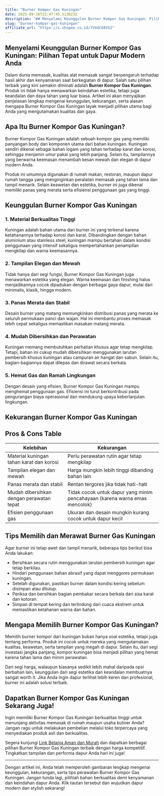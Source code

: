 ```yaml
---
title: "Burner Kompor Gas Kuningan"
date: 2025-09-16T22:47:45.513023Z
description: "## Menyelami Keunggulan Burner Kompor Gas Kuningan: Pilihan Tepat untuk Dapur Modern Anda..."
slug: "burner-kompor-gas-kuningan"
affiliate_url: "https://s.shopee.co.id/7V44C68VX2"
---
```

## Menyelami Keunggulan Burner Kompor Gas Kuningan: Pilihan Tepat untuk Dapur Modern Anda

Dalam dunia memasak, kualitas alat memasak sangat berpengaruh terhadap hasil akhir dan kenyamanan saat berkegiatan di dapur. Salah satu pilihan terbaik yang kini semakin diminati adalah **Burner Kompor Gas Kuningan**. Produk ini tidak hanya menawarkan keindahan estetika, tetapi juga keandalan dan daya tahan yang luar biasa. Artikel ini akan menyajikan penjelasan lengkap mengenai keunggulan, kekurangan, serta alasan mengapa Burner Kompor Gas Kuningan layak menjadi pilihan utama bagi Anda yang mengutamakan kualitas dan gaya.

## Apa Itu Burner Kompor Gas Kuningan?

Burner Kompor Gas Kuningan adalah sebuah kompor gas yang memiliki panyangan body dan komponen utama dari bahan kuningan. Kuningan sendiri dikenal sebagai bahan logam yang tahan terhadap karat dan korosi, sehingga menjamin umur pakai yang lebih panjang. Selain itu, tampilannya yang berwarna keemasan menambah kesan mewah dan elegan di dapur modern Anda.

Produk ini umumnya digunakan di rumah makan, restoran, maupun dapur rumah tangga yang menginginkan peralatan memasak yang tahan lama dan tampil menarik. Selain keawetan dan estetika, burner ini juga dikenal memiliki panas yang merata serta efisiensi penggunaan gas yang tinggi.

## Keunggulan Burner Kompor Gas Kuningan

### 1. Material Berkualitas Tinggi

Kuningan adalah bahan utama dari burner ini yang terkenal karena ketahanannya terhadap korosi dan karat. Dibandingkan dengan bahan aluminium atau stainless steel, kuningan mampu bertahan dalam kondisi penggunaan yang intensif sekaligus mempertahankan penampilan mengkilap dan warna keemasannya.

### 2. Tampilan Elegan dan Mewah

Tidak hanya dari segi fungsi, Burner Kompor Gas Kuningan juga menawarkan estetika yang elegan. Warna keemasan dan finishing halus menjadikannya cocok dipadukan dengan berbagai gaya dapur, mulai dari minimalis, klasik, hingga modern.

### 3. Panas Merata dan Stabil

Desain burner yang matang memungkinkan distribusi panas yang merata ke seluruh permukaan panci dan wajan. Hal ini membantu proses memasak lebih cepat sekaligus memastikan masakan matang merata.

### 4. Mudah Dibersihkan dan Perawatan

Kuningan memang membutuhkan perhatian khusus agar tetap mengkilap. Tetapi, bahan ini cukup mudah dibersihkan menggunakan larutan pembersih khusus kuningan atau campuran air hangat dan sabun. Selain itu, bagian-bagiannya dapat dilepas dan dirawat secara berkala.

### 5. Hemat Gas dan Ramah Lingkungan

Dengan desain yang efisien, Burner Kompor Gas Kuningan mampu menghemat penggunaan gas. Efisiensi ini turut berkontribusi pada pengurangan biaya operasional dan mendukung upaya keberlanjutan lingkungan.

## Kekurangan Burner Kompor Gas Kuningan

## Pros & Cons Table

| Kelebihan | Kekurangan |
|--------------|--------------|
| Material kuningan tahan karat dan korosi | Perlu perawatan rutin agar tetap mengkilap |
| Tampilan elegan dan mewah | Harga mungkin lebih tinggi dibanding bahan lain |
| Panas merata dan stabil | Rentan tergores jika tidak hati-hati |
| Mudah dibersihkan dengan perawatan tepat | Tidak cocok untuk dapur yang minim pencahayaan (karena warna emas mencolok) |
| Efisien penggunaan gas | Ukuran dan desain mungkin kurang cocok untuk dapur kecil |

## Tips Memilih dan Merawat Burner Gas Kuningan

Agar burner ini tetap awet dan tampil menarik, beberapa tips berikut bisa Anda lakukan:

- Bersihkan secara rutin menggunakan larutan pembersih kuningan agar tetap berkilau.
- Hindari penggunaan bahan abrasif yang dapat menggores permukaan kuningan.
- Setelah digunakan, pastikan burner dalam kondisi kering sebelum disimpan atau ditutup.
- Periksa dan bersihkan bagian pembakar secara berkala dari sisa karat dan kotoran.
- Simpan di tempat kering dan terlindung dari cuaca ekstrem untuk memastikan ketahanan warna dan bahan.

## Mengapa Memilih Burner Kompor Gas Kuningan?

Memilih burner kompor dari kuningan bukan hanya soal estetika, tetapi juga tentang performa. Produk ini cocok untuk mereka yang mengutamakan kualitas, keawetan, serta tampilan yang megah di dapur. Selain itu, dari segi investasi jangka panjang, kompor kuningan bisa menjadi pilihan yang hemat karena tahan lama dan minim perawatan.

Dari segi harga, walaupun biasanya sedikit lebih mahal daripada opsi berbahan lain, keunggulan dari segi estetika dan keandalan membuatnya sangat worth it. Jika Anda ingin dapur terlihat lebih keren dan profesional, burner ini adalah solusi terbaik.

## Dapatkan Burner Kompor Gas Kuningan Sekarang Juga!

Ingin memiliki Burner Kompor Gas Kuningan berkualitas tinggi untuk menunjang aktivitas memasak di rumah maupun usaha kuliner Anda? Jangan ragu untuk melakukan pembelian melalui toko terpercaya yang menyediakan produk asli dan berkualitas.

Segera kunjungi [Link Belanja Aman dan Murah](https://s.shopee.co.id/7V44C68VX2) dan dapatkan berbagai pilihan Burner Kompor Gas Kuningan terbaik dengan harga kompetitif. Tingkatkan tampilan dan performa dapur Anda hari ini juga!

---

Dengan artikel ini, Anda telah memperoleh gambaran lengkap mengenai keunggulan, kekurangan, serta tips perawatan Burner Kompor Gas Kuningan. Jangan tunda lagi, pilihlah bahan berkualitas demi kenyamanan dan keindahan dapur Anda. Klik tautan tersebut dan wujudkan dapur modern dan stylish sekarang!